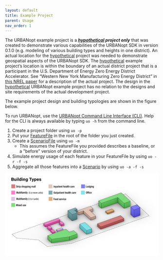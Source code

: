 ```yaml
---
layout: default
title: Example Project
parent: Usage
nav_order: 1
---
```


The URBANopt example project is a ***<u>hypothetical</u> project only*** that was created
to demonstrate various capabilities of the URBANopt SDK in version 0.1.0 (e.g. modeling
of various building types and heights in one district). An actual location for the
<u>hypothetical</u> project was needed to demonstrate geospatial aspects of the URBANopt SDK.
The <u>hypothetical</u> example project’s location is within the boundary of an actual
district project that is a participant in the U.S. Department of Energy Zero Energy
District Accelerator. See “Western New York Manufacturing Zero Energy District” in [this
NREL paper](https://www.nrel.gov/docs/fy18osti/71841.pdf) for a description of the actual
project. The design in the <u>hypothetical</u> URBANopt example project has no relation
to the designs and site requirements of the actual development project.

The example project design and building typologies are shown in the figure below.

To run URBANopt, use the [URBANopt Command Line Interface (CLI)](https://github.com/urbanopt/uo-cli). Help for the CLI is always available by typing `uo -h` from the command line.

1. Create a project folder using `uo -p`
1. Put your [FeatureFile](../overview/definitions.md) in the root of the folder you just created.
1. Create a [ScenarioFile](../overview/definitions.md) using `uo -m`
    - This assumes the FeatureFile you provided describes a baseline, or a "before" version of your district.
1. Simulate energy usage of each feature in your FeatureFile by using `uo -r -f -s`
1. Aggregate all those features into a [Scenario](../overview/definitions.md) by using `uo -a -f -s`

![example_project_layout](../doc_files/building_types_ISO.jpg)

